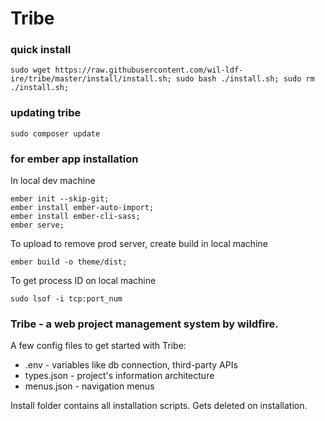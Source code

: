 # Tribe

### quick install
```
sudo wget https://raw.githubusercontent.com/wil-ldf-ire/tribe/master/install/install.sh; sudo bash ./install.sh; sudo rm ./install.sh;
```

### updating tribe
```
sudo composer update
```

### for ember app installation
In local dev machine
```
ember init --skip-git;
ember install ember-auto-import;
ember install ember-cli-sass;
ember serve;
```
To upload to remove prod server, create build in local machine
```
ember build -o theme/dist;
```
To get process ID on local machine
```
sudo lsof -i tcp:port_num
```

### Tribe - a web project management system by wildfire.

A few config files to get started with Tribe:
- .env - variables like db connection, third-party APIs
- types.json - project's information architecture
- menus.json - navigation menus

Install folder contains all installation scripts. Gets deleted on installation.